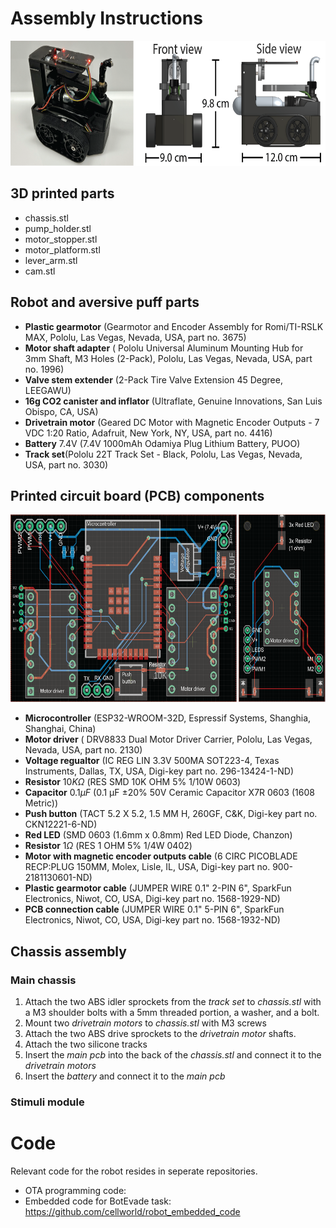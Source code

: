 # Assembly Instructions 

<!-- ![Alt Text](https://github.com/cellworld/robot_assembly/blob/master/robot_overview.png) -->
<p align="center">
  <img src="https://github.com/cellworld/robot_assembly/blob/master/images/robot_overview.png" alt="robot_overview" width="600" height="200">
</p>


## 3D printed parts
* chassis.stl 
* pump_holder.stl
* motor_stopper.stl
* motor_platform.stl
* lever_arm.stl
* cam.stl

## Robot and aversive puff parts
* **Plastic gearmotor** (Gearmotor and Encoder Assembly for Romi/TI-RSLK MAX, Pololu, Las Vegas, Nevada, USA, part no. 3675)
* **Motor shaft adapter** ( Pololu Universal Aluminum Mounting Hub for 3mm Shaft, M3 Holes (2-Pack), Pololu, Las Vegas, Nevada, USA, part no. 1996)
* **Valve stem extender** (2-Pack Tire Valve Extension 45 Degree, LEEGAWU)
* **16g CO2 canister and inflator** (Ultraflate, Genuine Innovations, San Luis Obispo, CA, USA)
* **Drivetrain motor** (Geared DC Motor with Magnetic Encoder Outputs - 7 VDC 1:20 Ratio, Adafruit, New York, NY, USA, part no. 4416)
* **Battery** 7.4V (7.4V 1000mAh Odamiya Plug Lithium Battery, PUOO)
* **Track set**(Pololu 22T Track Set - Black, Pololu, Las Vegas, Nevada, USA, part no. 3030)


## Printed circuit board (PCB) components
<!-- maybe add actual photo of assembled pcbs-->
<p align="center">
  <img src="https://github.com/cellworld/robot_assembly/blob/master/images/pcb.png" alt="pcb" width="600" height="300">
</p>

* **Microcontroller** (ESP32-WROOM-32D, Espressif Systems, Shanghia, Shanghai, China)
* **Motor driver** ( DRV8833 Dual Motor Driver Carrier, Pololu, Las Vegas, Nevada, USA, part no. 2130)
* **Voltage regualtor** (IC REG LIN 3.3V 500MA SOT223-4, Texas Instruments, Dallas, TX, USA, Digi-key part no. 296-13424-1-ND)
* **Resistor** $10K \Omega$ (RES SMD 10K OHM 5% 1/10W 0603)
* **Capacitor** $0.1 \mu F$ (0.1 µF ±20% 50V Ceramic Capacitor X7R 0603 (1608 Metric))
* **Push button** (TACT 5.2 X 5.2, 1.5 MM H, 260GF, C&K, Digi-key part no. CKN12221-6-ND)
* **Red LED** (SMD 0603 (1.6mm x 0.8mm) Red LED Diode, Chanzon)
* **Resistor** $1 \Omega$ (RES 1 OHM 5% 1/4W 0402)
* **Motor with magnetic encoder outputs cable** (6 CIRC PICOBLADE RECP:PLUG 150MM, Molex, Lisle, IL, USA, Digi-key part no. 	900-2181130601-ND)
* **Plastic gearmotor cable** (JUMPER WIRE 0.1" 2-PIN 6", SparkFun Electronics, Niwot, CO, USA, Digi-key part no. 1568-1929-ND)
* **PCB connection cable** (JUMPER WIRE 0.1" 5-PIN 6", SparkFun Electronics, Niwot, CO, USA, Digi-key part no. 1568-1932-ND)




## Chassis assembly
<!-- add pic of robot assembly change labels to match stl files-->
### Main chassis
1. Attach the two ABS idler sprockets from the *track set* to *chassis.stl* with a M3 shoulder bolts with a 5mm threaded portion, a washer, and a bolt.
2. Mount two *drivetrain motors*  to *chassis.stl* with M3 screws
3. Attach the two ABS drive sprockets to the *drivetrain motor* shafts.
4. Attach the two silicone tracks
5. Insert the *main pcb* into the back of the *chassis.stl* and connect it to the *drivetrain motors*
6. Insert the *battery* and connect it to the *main pcb*
   
### Stimuli module 



# Code
Relevant code for the robot resides in seperate repositories.
* OTA programming code: <!-- add OTA code repo-->
* Embedded code for BotEvade task: https://github.com/cellworld/robot_embedded_code

